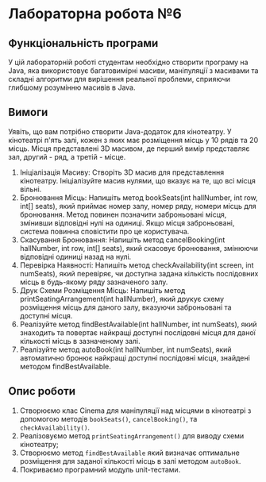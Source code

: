 # Лабораторна робота №6
## Функціональність програми
У цій лабораторній роботі студентам необхідно створити програму на Java, 
яка використовує багатовимірні масиви, маніпуляції з масивами та складні алгоритми для вирішення реальної проблеми,
сприяючи глибшому розумінню масивів в Java.

## Вимоги
Уявіть, що вам потрібно створити Java-додаток для кінотеатру. У кінотеатрі п'ять залі, 
кожен з яких має розміщення місць у 10 рядів та 20 місць. Місця представлені 3D масивом, 
де перший вимір представляє зал, другий - ряд, а третій - місце.

1. Ініціалізація Масиву: Створіть 3D масив для представлення кінотеатру. Ініціалізуйте масив нулями, що вказує на те, що всі місця вільні.
2. Бронювання Місць: Напишіть метод bookSeats(int hallNumber, int row, int[] seats), який приймає номер залу, номер ряду, номери місць для бронювання. Метод повинен позначити заброньовані місця, змінивши відповідні нулі на одиниці. Якщо місця заброньовані, система повинна сповістити про це користувача.
3. Скасування Бронювання: Напишіть метод cancelBooking(int hallNumber, int row, int[] seats), який скасовує бронювання, змінюючи відповідні одиниці назад на нулі.
4. Перевірка Наявності: Напишіть метод checkAvailability(int screen, int numSeats), який перевіряє, чи доступна задана кількість послідовних місць в будь-якому ряду зазначеного залу.
5. Друк Схеми Розміщення Місць: Напишіть метод printSeatingArrangement(int hallNumber), який друкує схему розміщення місць для даного залу, вказуючи заброньовані та доступні місця.
6. Реалізуйте метод findBestAvailable(int hallNumber, int numSeats), який знаходить та повертає найкращі доступні послідовні місця для даної кількості місць в зазначеному залі.
7. Реалізуйте метод autoBook(int hallNumber, int numSeats), який автоматично бронює найкращі доступні послідовні місця, знайдені методом findBestAvailable.

## Опис роботи
1. Створюємо клас Cinema для маніпуляції над місцями в кінотеатрі з допомогою методів `bookSeats()`, `cancelBooking()`, та `checkAvailability()`.
2. Реалізовуємо метод `printSeatingArrangement()` для виводу схеми кінотеатру;
3. Створюємо метод `findBestAvailable` який визначає оптимальне розміщення для заданої кількості місць в залі методом `autoBook`.
4. Покриваємо програмний модуль unit-тестами.
